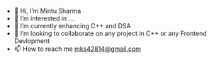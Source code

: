 - 👋 Hi, I’m Mintu Sharma
- 👀 I’m interested in ...
- 🌱 I’m currently enhancing C++ and DSA
- 💞️ I’m looking to collaborate on any project in C++ or any Frontend Devlopment
- 📫 How to reach me mks42814@gmail.com

<!---
mks42814/mks42814 is a ✨ special ✨ repository because its `README.md` (this file) appears on your GitHub profile.
You can click the Preview link to take a look at your changes.
--->
